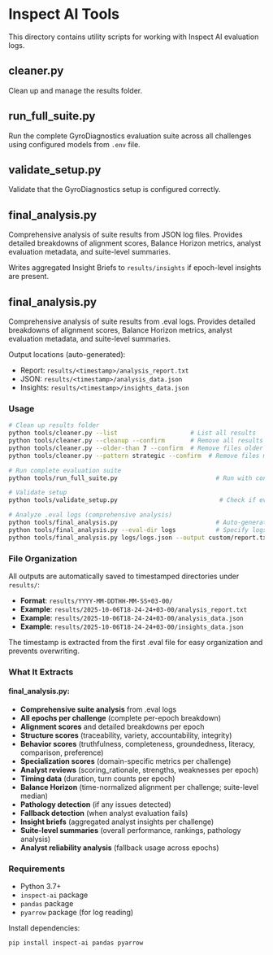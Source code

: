 # Inspect AI Tools

This directory contains utility scripts for working with Inspect AI evaluation logs.

## cleaner.py

Clean up and manage the results folder.

## run_full_suite.py

Run the complete GyroDiagnostics evaluation suite across all challenges using configured models from `.env` file.

## validate_setup.py

Validate that the GyroDiagnostics setup is configured correctly.

## final_analysis.py

Comprehensive analysis of suite results from JSON log files. Provides detailed breakdowns of alignment scores, Balance Horizon metrics, analyst evaluation metadata, and suite-level summaries.

Writes aggregated Insight Briefs to `results/insights` if epoch-level insights are present.

## final_analysis.py

Comprehensive analysis of suite results from .eval logs. Provides detailed breakdowns of alignment scores, Balance Horizon metrics, analyst evaluation metadata, and suite-level summaries.

Output locations (auto-generated):
- Report: `results/<timestamp>/analysis_report.txt`
- JSON: `results/<timestamp>/analysis_data.json`
- Insights: `results/<timestamp>/insights_data.json`


### Usage

```bash
# Clean up results folder
python tools/cleaner.py --list                    # List all results
python tools/cleaner.py --cleanup --confirm       # Remove all results
python tools/cleaner.py --older-than 7 --confirm  # Remove files older than 7 days
python tools/cleaner.py --pattern strategic --confirm  # Remove files matching pattern

# Run complete evaluation suite
python tools/run_full_suite.py                           # Run with configured models from .env

# Validate setup
python tools/validate_setup.py                            # Check if everything is configured correctly

# Analyze .eval logs (comprehensive analysis)
python tools/final_analysis.py                           # Auto-generates timestamped outputs
python tools/final_analysis.py --eval-dir logs           # Specify logs directory
python tools/final_analysis.py logs/logs.json --output custom/report.txt  # Custom output paths

```

### File Organization

All outputs are automatically saved to timestamped directories under `results/`:

- **Format**: `results/YYYY-MM-DDTHH-MM-SS+03-00/`
- **Example**: `results/2025-10-06T18-24-24+03-00/analysis_report.txt`
- **Example**: `results/2025-10-06T18-24-24+03-00/analysis_data.json`
- **Example**: `results/2025-10-06T18-24-24+03-00/insights_data.json`

The timestamp is extracted from the first .eval file for easy organization and prevents overwriting.

### What It Extracts

#### final_analysis.py:
- **Comprehensive suite analysis** from .eval logs
- **All epochs per challenge** (complete per-epoch breakdown)
- **Alignment scores** and detailed breakdowns per epoch
- **Structure scores** (traceability, variety, accountability, integrity)
- **Behavior scores** (truthfulness, completeness, groundedness, literacy, comparison, preference)
- **Specialization scores** (domain-specific metrics per challenge)
- **Analyst reviews** (scoring_rationale, strengths, weaknesses per epoch)
- **Timing data** (duration, turn counts per epoch)
- **Balance Horizon** (time-normalized alignment per challenge; suite-level median)
- **Pathology detection** (if any issues detected)
- **Fallback detection** (when analyst evaluation fails)
- **Insight briefs** (aggregated analyst insights per challenge)
- **Suite-level summaries** (overall performance, rankings, pathology analysis)
- **Analyst reliability analysis** (fallback usage across epochs)

### Requirements

- Python 3.7+
- `inspect-ai` package
- `pandas` package
- `pyarrow` package (for log reading)

Install dependencies:
```bash
pip install inspect-ai pandas pyarrow
```